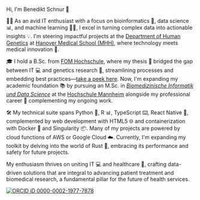 Hi, I'm Benedikt Schnur 👋

👨‍💻 As an avid IT enthusiast with a focus on bioinformatics 🧬, data science 📊, and machine learning 🤖🧠, I excel in turning complex data into actionable insights 💡. I'm steering impactful projects at the [Department of Human Genetics](https://www.mhh.de/en/human-genetics) at [Hanover Medical School (MHH)](https://www.mhh.de/en), where technology meets medical innovation 🔬.

🎓 I hold a B.Sc. from [FOM Hochschule](https://www.fom.de/), where my thesis 📄 bridged the gap between IT 💻 and genetics research 🧫, streamlining processes and embedding best practices—[take a peek here](https://benekenobi.github.io/bachelor-thesis/). Now, I'm expanding my academic foundation 📚 by pursuing an M.Sc. in [*Biomedizinische Informatik und Data Science*](https://www.master-bids.de/) at the [Hochschule Mannheim](https://www.hs-mannheim.de/) alongside my professional career 💼 complementing my ongoing work.

🛠️ My technical suite spans Python 🐍, R 📊, TypeScript ⌨️, React Native 📱, complemented by web development with HTML5 🌐 and containerization with Docker 🐳 and Singularity 📦. Many of my projects are powered by cloud functions of AWS or Google Cloud ☁️. Currently, I'm expanding my toolkit by delving into the world of Rust 🦀, embracing its performance and safety for future projects.

My enthusiasm thrives on uniting IT 💻 and healthcare 🏥, crafting data-driven solutions that are integral to advancing patient treatment and biomedical research, a fundamental pillar for the future of health services.

[![ORCID iD](https://user-images.githubusercontent.com/1708125/207055290-f1c6dfde-9a79-4adc-bd91-aff171414178.png) 0000-0002-1977-7878](https://orcid.org/0000-0002-1977-7878)
